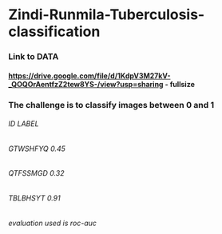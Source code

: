 # Zindi-Runmila-Tuberculosis-classification
### Link to DATA
#### https://drive.google.com/file/d/1KdpV3M27kV-_QOQOrAentfzZ2tew8YS-/view?usp=sharing - fullsize
### The challenge is to classify images between 0 and 1
###### ID         LABEL
###### GTWSHFYQ   0.45   
###### QTFSSMGD   0.32
###### TBLBHSYT   0.91
###### evaluation used is roc-auc
